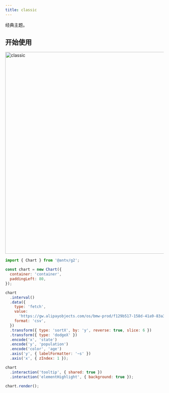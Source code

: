 ```yaml
---
title: classic
---
```


经典主题。

## 开始使用

<img src="https://mdn.alipayobjects.com/huamei_qa8qxu/afts/img/A*dR5uQ5VtpeoAAAAAAAAAAAAADmJ7AQ/original" width=640 alt="classic">

```js
import { Chart } from '@antv/g2';

const chart = new Chart({
  container: 'container',
  paddingLeft: 80,
});

chart
  .interval()
  .data({
    type: 'fetch',
    value:
      'https://gw.alipayobjects.com/os/bmw-prod/f129b517-158d-41a9-83a3-3294d639b39e.csv',
    format: 'csv',
  })
  .transform({ type: 'sortX', by: 'y', reverse: true, slice: 6 })
  .transform({ type: 'dodgeX' })
  .encode('x', 'state')
  .encode('y', 'population')
  .encode('color', 'age')
  .axis('y', { labelFormatter: '~s' })
  .axis('x', { zIndex: 1 });

chart
  .interaction('tooltip', { shared: true })
  .interaction('elementHighlight', { background: true });

chart.render();
```
